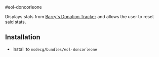 #eol-doncorleone

Displays stats from [Barry's Donation Tracker](http://don.barrycarlyon.co.uk) and allows the user to reset said stats.

## Installation

- Install to `nodecg/bundles/eol-doncorleone`
